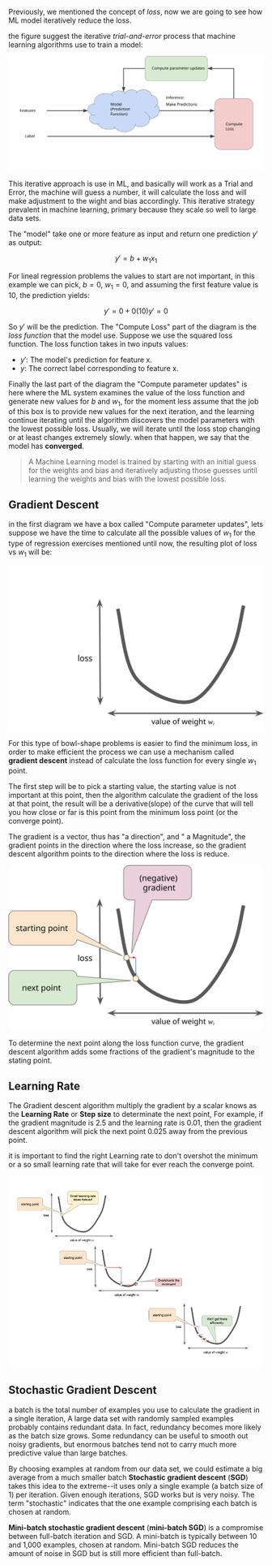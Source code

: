Previously, we mentioned the concept of *loss*, now we are going to see how ML model iteratively reduce the loss.

the figure suggest the iterative _trial-and-error_ process that machine learning algorithms use to train a model:


![005_GradientDescentDiagram](../images/005_GradientDescentDiagram.svg)

This iterative approach is use in ML, and basically will work as a Trial and Error, the machine will guess a number, it will calculate the loss and will make adjustment to the wight and bias accordingly. This iterative strategy prevalent in machine learning, primary because they scale so well to large data sets.

The "model" take one or more feature as input and return one prediction $y'$ as output:

$$
y' = b + w_1x_1
$$

For lineal regression problems the values to start are not important, in this example we can pick, $b = 0$, $w_1 = 0$, and assuming the first feature value is 10, the prediction yields:

$$
y' = 0 + 0(10)
y' = 0
$$

So $y'$ will be the prediction. The "Compute Loss" part of the diagram is the *loss function* that the model use. Suppose we use the squared loss function. The loss function takes in two inputs values:

* $y'$: The model's prediction for feature x.
* $y$: The correct label corresponding to feature x.

Finally the last part of the diagram the "Compute parameter updates" is here where the ML system examines the value of the loss function and generate new values for $b$ and $w_1$, for the moment less assume that the job of this box is to provide new values for the next iteration, and the learning continue iterating until the algorithm discovers the model parameters with the lowest possible loss. Usually, we will iterate until the loss stop changing or at least changes extremely slowly. when that happen, we say that the model has **converged**.

>A Machine Learning model is trained by starting with an initial guess for the weights and bias and iteratively adjusting those guesses until learning the weights and bias with the lowest possible loss.

## Gradient Descent

in the first diagram we have a box called "Compute parameter updates", lets suppose we have the time to calculate all the possible values of $w_1$ for the type of regression exercises mentioned until now, the resulting plot of loss vs $w_1$ will be:

![006_convex](../images/006_convex.svg)

For this type of bowl-shape problems is easier to find the minimum loss, in order to make efficient the process we can use a mechanism called **gradient descent** instead of calculate the loss function for every single $w_1$ point.


The first step will be to pick a starting value, the starting value is not important at this point, then the algorithm calculate the gradient of the loss at that point, the result will be a derivative(slope) of the curve that will tell you how close or far is this point from the minimum loss point (or the converge point).

The gradient is a vector, thus has "a direction", and " a Magnitude", the gradient points in the direction where the loss increase, so the gradient descent algorithm points to the direction where the loss is reduce.

![007_GradientDescentGradientStep](../images/007_GradientDescentGradientStep.svg)

To determine the next point along the loss function curve, the gradient descent algorithm adds some fractions of the gradient's magnitude to the stating point.

## Learning Rate

The Gradient descent algorithm multiply the gradient by a scalar knows as the **Learning Rate** or **Step size**  to determinate the next point, For example, if the gradient magnitude is 2.5 and the learning rate is 0.01, then the gradient descent algorithm will pick the next point 0.025 away from the previous point.

it is important to find the right Learning rate to don't overshot the minimum or a so small learning rate that will take for ever reach the converge point.


![008_Learning_rate](../images/008_Learning_rate.png)

## Stochastic Gradient Descent

a batch is the total number of examples you use to calculate the gradient in a single iteration, A large data set with randomly sampled examples probably contains redundant data. In fact, redundancy becomes more likely as the batch size grows. Some redundancy can be useful to smooth out noisy gradients, but enormous batches tend not to carry much more predictive value than large batches.

By choosing examples at random from our data set, we could estimate a big average from a much smaller batch **Stochastic gradient descent** (**SGD**) takes this idea to the extreme--it uses only a single example (a batch size of 1) per iteration. Given enough iterations, SGD works but is very noisy. The term "stochastic" indicates that the one example comprising each batch is chosen at random.

**Mini-batch stochastic gradient descent** (**mini-batch SGD**) is a compromise between full-batch iteration and SGD. A mini-batch is typically between 10 and 1,000 examples, chosen at random. Mini-batch SGD reduces the amount of noise in SGD but is still more efficient than full-batch.
